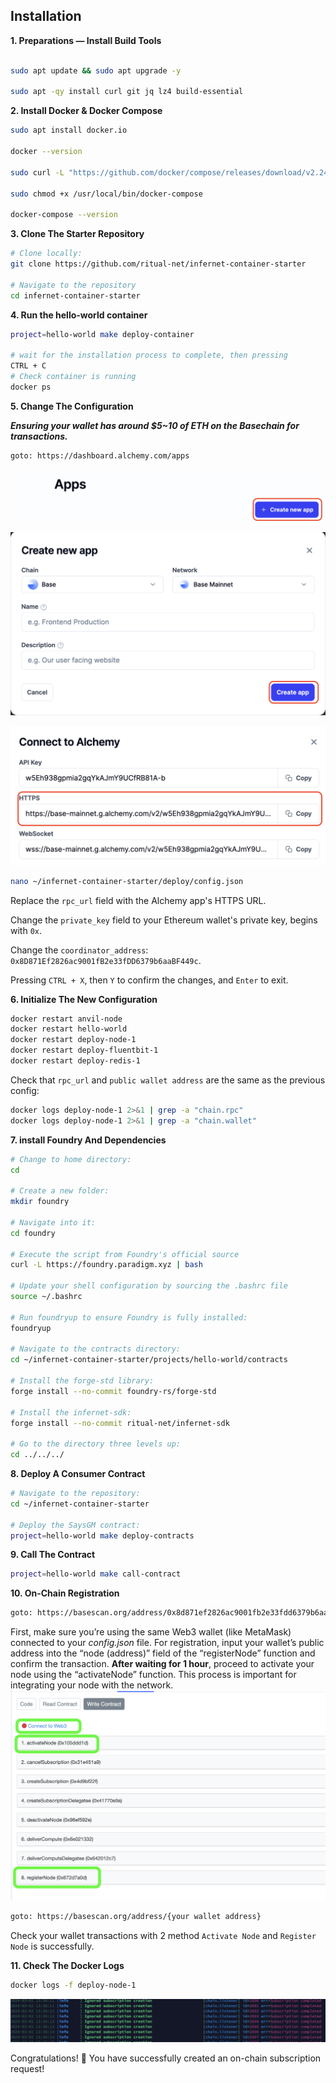 ## Installation

  

**1. Preparations — Install Build Tools**

  

```bash

sudo apt update && sudo apt upgrade -y

sudo apt -qy install curl git jq lz4 build-essential

```

**2. Install Docker & Docker Compose**

```bash
sudo apt install docker.io

docker --version

sudo curl -L "https://github.com/docker/compose/releases/download/v2.24.5/docker-compose-$(uname -s)-$(uname -m)" -o /usr/local/bin/docker-compose

sudo chmod +x /usr/local/bin/docker-compose

docker-compose --version
```

**3. Clone The Starter Repository**

```bash
# Clone locally:
git clone https://github.com/ritual-net/infernet-container-starter

# Navigate to the repository
cd infernet-container-starter
```

**4. Run the hello-world container**
```bash
project=hello-world make deploy-container

# wait for the installation process to complete, then pressing
CTRL + C
# Check container is running
docker ps
```

**5. Change The Configuration**

***Ensuring your wallet has around $5~10 of ETH on the Basechain for transactions.***
```bash
goto: https://dashboard.alchemy.com/apps
```

![enter image description here](https://raw.githubusercontent.com/kennode048/ritual/main/1.png)

![enter image description here](https://raw.githubusercontent.com/kennode048/ritual/main/2.png)

![enter image description here](https://raw.githubusercontent.com/kennode048/ritual/main/3.png)

```bash
nano ~/infernet-container-starter/deploy/config.json
```
Replace the `rpc_url` field with the Alchemy app's HTTPS URL.

Change the `private_key` field to your Ethereum wallet's private key, begins with `0x`.

Change the `coordinator_address`: `0x8D871Ef2826ac9001fB2e33fDD6379b6aaBF449c`.

Pressing `CTRL + X`, then `Y` to confirm the changes, and `Enter` to exit.

**6. Initialize The New Configuration**
```bash
docker restart anvil-node  
docker restart hello-world  
docker restart deploy-node-1  
docker restart deploy-fluentbit-1  
docker restart deploy-redis-1
```
Check that `rpc_url` and `public wallet address` are the same as the previous config:
```bash
docker logs deploy-node-1 2>&1 | grep -a "chain.rpc"
docker logs deploy-node-1 2>&1 | grep -a "chain.wallet"
```
**7. install Foundry And Dependencies**
```bash
# Change to home directory:  
cd  
  
# Create a new folder:  
mkdir foundry  
  
# Navigate into it:  
cd foundry  
  
# Execute the script from Foundry's official source  
curl -L https://foundry.paradigm.xyz | bash  
  
# Update your shell configuration by sourcing the .bashrc file  
source ~/.bashrc  
  
# Run foundryup to ensure Foundry is fully installed:  
foundryup

# Navigate to the contracts directory:  
cd ~/infernet-container-starter/projects/hello-world/contracts  
  
# Install the forge-std library:  
forge install --no-commit foundry-rs/forge-std  
  
# Install the infernet-sdk:  
forge install --no-commit ritual-net/infernet-sdk  
  
# Go to the directory three levels up:  
cd ../../../
```
**8. Deploy A Consumer Contract**
```bash 
# Navigate to the repository:  
cd ~/infernet-container-starter  
  
# Deploy the SaysGM contract:  
project=hello-world make deploy-contracts
```
**9. Call The Contract**
```bash
project=hello-world make call-contract
```
**10. On-Chain Registration**
```bash
goto: https://basescan.org/address/0x8d871ef2826ac9001fb2e33fdd6379b6aabf449c#writeContract
```
First, make sure you’re using the same Web3 wallet (like MetaMask) connected to your _config.json_ file. For registration, input your wallet’s public address into the “node (address)” field of the “registerNode” function and confirm the transaction. **After waiting for 1 hour**, proceed to activate your node using the “activateNode” function. This process is important for integrating your node with the network.
![enter image description here](https://raw.githubusercontent.com/kennode048/ritual/main/5.png)
```bash
goto: https://basescan.org/address/{your wallet address}
```
Check your wallet transactions with 2 method `Activate Node` and `Register Node` is successfully.

**11. Check The Docker Logs**
```bash
docker logs -f deploy-node-1
```
![enter image description here](https://raw.githubusercontent.com/kennode048/ritual/main/4.png)


Congratulations! 🎉 You have successfully created an on-chain subscription request!
